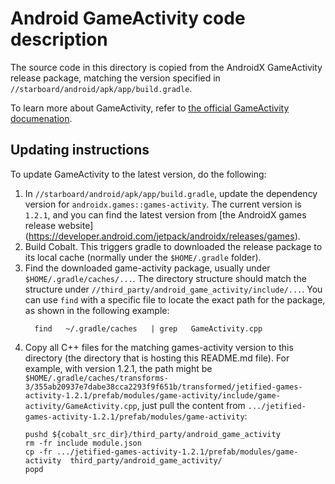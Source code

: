 # Android GameActivity code description

The source code in this directory is copied from the AndroidX GameActivity
release package, matching the version specified in
 `//starboard/android/apk/app/build.gradle`.

To learn more about GameActivity, refer to [the official GameActivity
documenation](https://d.android.com/games/agdk/game-activity).

## Updating instructions

To update GameActivity to the latest version, do the following:

1. In
   `//starboard/android/apk/app/build.gradle`, update the dependency version
   for `androidx.games::games-activity`. The current version is `1.2.1`, and
   you can find the latest version from [the AndroidX games release website]
   (https://developer.android.com/jetpack/androidx/releases/games).
1. Build Cobalt. This triggers gradle to downloaded the release package to
   its local cache (normally under the `$HOME/.gradle` folder).
1. Find the downloaded game-activity package, usually under
   `$HOME/.gradle/caches/...`. The directory structure should match the
   structure under `//third_party/android_game_activity/include/...`. You can
   use `find` with a specific file to locate the exact path for the package,
   as shown in the following example:
   ```
     find   ~/.gradle/caches   | grep   GameActivity.cpp
   ```
1. Copy all C++ files for the matching games-activity version to this
   directory (the directory that is hosting this README.md file). For example,
   with version 1.2.1, the path might be `$HOME/.gradle/caches/transforms-3/355ab20937e7dabe38cca2293f9f651b/transformed/jetified-games-activity-1.2.1/prefab/modules/game-activity/include/game-activity/GameActivity.cpp`, just pull the content from
   `.../jetified-games-activity-1.2.1/prefab/modules/game-activity`:
   ```
   pushd ${cobalt_src_dir}/third_party/android_game_activity
   rm -fr include module.json
   cp -fr .../jetified-games-activity-1.2.1/prefab/modules/game-activity  third_party/android_game_activity/
   popd
   ```
